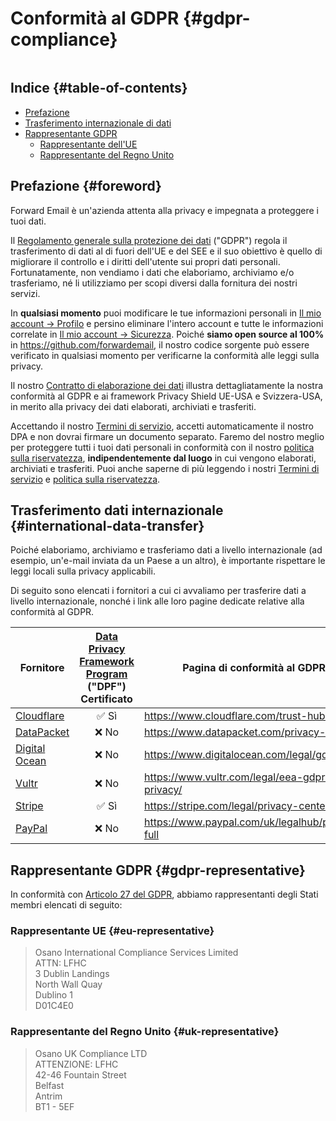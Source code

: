 # Conformità al GDPR {#gdpr-compliance}

<img caricamento="pigro" src="/img/articles/gdpr.webp" alt="" classe="arrotondato-lg" />

## Indice {#table-of-contents}

* [Prefazione](#foreword)
* [Trasferimento internazionale di dati](#international-data-transfer)
* [Rappresentante GDPR](#gdpr-representative)
  * [Rappresentante dell'UE](#eu-representative)
  * [Rappresentante del Regno Unito](#uk-representative)

## Prefazione {#foreword}

Forward Email è un'azienda attenta alla privacy e impegnata a proteggere i tuoi dati.

Il [Regolamento generale sulla protezione dei dati](https://en.wikipedia.org/wiki/General_Data_Protection_Regulation) ("GDPR") regola il trasferimento di dati al di fuori dell'UE e del SEE e il suo obiettivo è quello di migliorare il controllo e i diritti dell'utente sui propri dati personali. Fortunatamente, non vendiamo i dati che elaboriamo, archiviamo e/o trasferiamo, né li utilizziamo per scopi diversi dalla fornitura dei nostri servizi.

In **qualsiasi momento** puoi modificare le tue informazioni personali in [Il mio account → Profilo](/my-account/profile) e persino eliminare l'intero account e tutte le informazioni correlate in [Il mio account → Sicurezza](/my-account/security). Poiché **siamo open source al 100%** in <https://github.com/forwardemail>, il nostro codice sorgente può essere verificato in qualsiasi momento per verificarne la conformità alle leggi sulla privacy.

Il nostro [Contratto di elaborazione dei dati](/dpa) illustra dettagliatamente la nostra conformità al GDPR e ai framework Privacy Shield UE-USA e Svizzera-USA, in merito alla privacy dei dati elaborati, archiviati e trasferiti.

Accettando il nostro [Termini di servizio](/terms), accetti automaticamente il nostro DPA e non dovrai firmare un documento separato. Faremo del nostro meglio per proteggere tutti i tuoi dati personali in conformità con il nostro [politica sulla riservatezza](/privacy), **indipendentemente dal luogo** in cui vengono elaborati, archiviati e trasferiti. Puoi anche saperne di più leggendo i nostri [Termini di servizio](/terms) e [politica sulla riservatezza](/privacy).

## Trasferimento dati internazionale {#international-data-transfer}

Poiché elaboriamo, archiviamo e trasferiamo dati a livello internazionale (ad esempio, un'e-mail inviata da un Paese a un altro), è importante rispettare le leggi locali sulla privacy applicabili.

Di seguito sono elencati i fornitori a cui ci avvaliamo per trasferire dati a livello internazionale, nonché i link alle loro pagine dedicate relative alla conformità al GDPR.

| Fornitore | [Data Privacy Framework Program](https://www.dataprivacyframework.gov/) ("DPF") Certificato | Pagina di conformità al GDPR |
| ----------------------------------------- | :---------------------------------------------------------------------------------------: | ------------------------------------------------- |
| [Cloudflare](https://cloudflare.com) | :white_check_mark: Sì | <https://www.cloudflare.com/trust-hub/gdpr/> |
| [DataPacket](https://www.datapacket.com/) | :x: No | <https://www.datapacket.com/privacy-policy> |
| [Digital Ocean](https://digitalocean.com) | :x: No | <https://www.digitalocean.com/legal/gdpr> |
| [Vultr](https://www.vultr.com) | :x: No | <https://www.vultr.com/legal/eea-gdpr-privacy/> |
| [Stripe](https://stripe.com/) | :white_check_mark: Sì | <https://stripe.com/legal/privacy-center> |
| [PayPal](https://www.paypal.com/us/home) | :x: No | <https://www.paypal.com/uk/legalhub/privacy-full> |

## Rappresentante GDPR {#gdpr-representative}

In conformità con [Articolo 27 del GDPR](https://gdpr-info.eu/art-27-gdpr/), abbiamo rappresentanti degli Stati membri elencati di seguito:

### Rappresentante UE {#eu-representative}

<blockquote class="notranslate">Osano International Compliance Services Limited<br />ATTN: LFHC<br />3 Dublin Landings<br />North Wall Quay<br />Dublino 1<br />D01C4E0</blockquote>

### Rappresentante del Regno Unito {#uk-representative}

<blockquote class="notranslate">Osano UK Compliance LTD<br />ATTENZIONE: LFHC<br />42-46 Fountain Street<br />Belfast<br />Antrim<br />BT1 - 5EF</blockquote>
